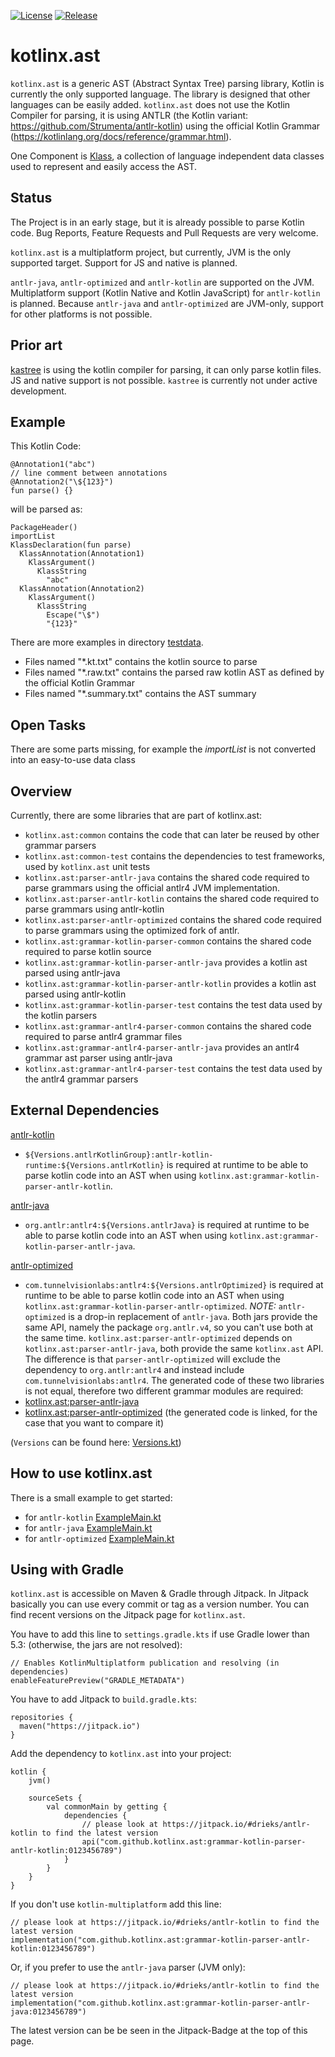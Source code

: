 [![License](https://img.shields.io/badge/License-Apache%202.0-blue.svg)](https://opensource.org/licenses/Apache-2.0)
[![Release](https://jitpack.io/v/kotlinx/ast.svg)](https://jitpack.io/#kotlinx/ast)


# kotlinx.ast

`kotlinx.ast` is a generic AST (Abstract Syntax Tree) parsing library, Kotlin is currently the only supported language.
The library is designed that other languages can be easily added.
`kotlinx.ast` does not use the Kotlin Compiler for parsing,
it is using ANTLR (the Kotlin variant: https://github.com/Strumenta/antlr-kotlin)
using the official Kotlin Grammar (https://kotlinlang.org/docs/reference/grammar.html).

One Component is [Klass](common/src/commonMain/kotlin/kotlinx/ast/common/klass),
a collection of language independent data classes
used to represent and easily access the AST.

## Status
The Project is in an early stage, but it is already possible to parse Kotlin code.
Bug Reports, Feature Requests and Pull Requests are very welcome.

`kotlinx.ast` is a multiplatform project, but currently, JVM is the only supported target.
Support for JS and native is planned.

`antlr-java`, `antlr-optimized` and `antlr-kotlin` are supported on the JVM.
Multiplatform support (Kotlin Native and Kotlin JavaScript) for `antlr-kotlin` is planned.
Because `antlr-java` and `antlr-optimized` are JVM-only, support for other platforms is not possible.

## Prior art
[kastree](https://github.com/cretz/kastree) is using the kotlin compiler for parsing,
it can only parse kotlin files.
JS and native support is not possible. `kastree` is currently not under active development.

## Example

This Kotlin Code:
```
@Annotation1("abc")
// line comment between annotations
@Annotation2("\${123}")
fun parse() {}
```

will be parsed as:
```
PackageHeader()
importList
KlassDeclaration(fun parse)
  KlassAnnotation(Annotation1)
    KlassArgument()
      KlassString
        "abc"
  KlassAnnotation(Annotation2)
    KlassArgument()
      KlassString
        Escape("\$")
        "{123}"
```

There are more examples in directory [testdata](grammar-kotlin-parser-test/src/commonMain/resources/testdata).
* Files named "*.kt.txt" contains the kotlin source to parse
* Files named "*.raw.txt" contains the parsed raw kotlin AST as defined by the official Kotlin Grammar
* Files named "*.summary.txt" contains the AST summary

## Open Tasks

There are some parts missing, for example the _importList_ is not converted into an easy-to-use data class

## Overview

Currently, there are some libraries that are part of kotlinx.ast:
* `kotlinx.ast:common` contains the code that can later be reused by other grammar parsers
* `kotlinx.ast:common-test` contains the dependencies to test frameworks, used by `kotlinx.ast` unit tests
* `kotlinx.ast:parser-antlr-java` contains the shared code required to parse grammars using the official antlr4 JVM implementation.
* `kotlinx.ast:parser-antlr-kotlin` contains the shared code required to parse grammars using antlr-kotlin
* `kotlinx.ast:parser-antlr-optimized` contains the shared code required to parse grammars using the optimized fork of antlr.
* `kotlinx.ast:grammar-kotlin-parser-common` contains the shared code required to parse kotlin source
* `kotlinx.ast:grammar-kotlin-parser-antlr-java` provides a kotlin ast parsed using antlr-java
* `kotlinx.ast:grammar-kotlin-parser-antlr-kotlin` provides a kotlin ast parsed using antlr-kotlin
* `kotlinx.ast:grammar-kotlin-parser-test` contains the test data used by the kotlin parsers
* `kotlinx.ast:grammar-antlr4-parser-common` contains the shared code required to parse antlr4 grammar files
* `kotlinx.ast:grammar-antlr4-parser-antlr-java` provides an antlr4 grammar ast parser using antlr-java
* `kotlinx.ast:grammar-antlr4-parser-test` contains the test data used by the antlr4 grammar parsers

## External Dependencies

[antlr-kotlin](https://github.com/Strumenta/antlr-kotlin)
* `${Versions.antlrKotlinGroup}:antlr-kotlin-runtime:${Versions.antlrKotlin}`
is required at runtime to be able to parse kotlin code into an AST when using `kotlinx.ast:grammar-kotlin-parser-antlr-kotlin`.

[antlr-java](https://github.com/antlr/antlr4)
* `org.antlr:antlr4:${Versions.antlrJava}`
is required at runtime to be able to parse kotlin code into an AST when using `kotlinx.ast:grammar-kotlin-parser-antlr-java`.

[antlr-optimized](https://github.com/tunnelvisionlabs/antlr4)
* `com.tunnelvisionlabs:antlr4:${Versions.antlrOptimized}`
is required at runtime to be able to parse kotlin code into an AST when using `kotlinx.ast:grammar-kotlin-parser-antlr-optimized`.
*NOTE:* `antlr-optimized` is a drop-in replacement of `antlr-java`.
Both jars provide the same API, namely the package `org.antlr.v4`, so you can't use both at the same time.
`kotlinx.ast:parser-antlr-optimized` depends on `kotlinx.ast:parser-antlr-java`, both provide the same `kotlinx.ast` API.
The difference is that `parser-antlr-optimized` will exclude the dependency to `org.antlr:antlr4`
and instead include `com.tunnelvisionlabs:antlr4`.
The generated code of these two libraries is not equal, therefore two different grammar modules are required:
* [kotlinx.ast:parser-antlr-java](grammar-kotlin-parser-antlr-java/src/main/java/kotlinx/ast/grammar/kotlin/target/antlr/java/generated)
* [kotlinx.ast:parser-antlr-optimized](grammar-kotlin-parser-antlr-optimized/src/main/java/kotlinx/ast/grammar/kotlin/target/antlr/optimized/generated)
(the generated code is linked, for the case that you want to compare it)

(`Versions` can be found here: [Versions.kt](buildSrc/src/main/kotlin/Versions.kt))

## How to use kotlinx.ast
There is a small example to get started:
* for `antlr-kotlin` [ExampleMain.kt](grammar-kotlin-parser-antlr-kotlin/src/jvmTest/kotlin/kotlinx/ast/example/ExampleMain.kt)
* for `antlr-java` [ExampleMain.kt](grammar-kotlin-parser-antlr-java/src/test/kotlin/kotlinx/ast/example/ExampleMain.kt)
* for `antlr-optimized` [ExampleMain.kt](grammar-kotlin-parser-antlr-optimized/src/test/kotlin/kotlinx/ast/example/ExampleMain.kt)

## Using with Gradle
`kotlinx.ast` is accessible on Maven & Gradle through Jitpack. In Jitpack basically you can use every commit or tag as a version number. You can find recent versions on the Jitpack page for `kotlinx.ast`.

You have to add this line to `settings.gradle.kts` if use Gradle lower than 5.3: (otherwise, the jars are not resolved):
```
// Enables KotlinMultiplatform publication and resolving (in dependencies)
enableFeaturePreview("GRADLE_METADATA")
```

You have to add Jitpack to `build.gradle.kts`:
```
repositories {
  maven("https://jitpack.io")
}
```

Add the dependency to `kotlinx.ast` into your project:
```
kotlin {
    jvm()

    sourceSets {
        val commonMain by getting {
            dependencies {
                // please look at https://jitpack.io/#drieks/antlr-kotlin to find the latest version
                api("com.github.kotlinx.ast:grammar-kotlin-parser-antlr-kotlin:0123456789")
            }
        }
    }
}
```

If you don't use `kotlin-multiplatform` add this line:
```
// please look at https://jitpack.io/#drieks/antlr-kotlin to find the latest version
implementation("com.github.kotlinx.ast:grammar-kotlin-parser-antlr-kotlin:0123456789")
```
Or, if you prefer to use the `antlr-java` parser (JVM only):
```
// please look at https://jitpack.io/#drieks/antlr-kotlin to find the latest version
implementation("com.github.kotlinx.ast:grammar-kotlin-parser-antlr-java:0123456789")
```
The latest version can be be seen in the Jitpack-Badge at the top of this page.
